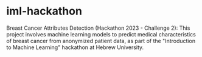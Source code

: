 # iml-hackathon
Breast Cancer Attributes Detection (Hackathon 2023 - Challenge 2): This project involves machine learning models to predict medical characteristics of breast cancer from anonymized patient data, as part of the "Introduction to Machine Learning" hackathon at Hebrew University.
